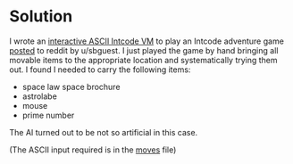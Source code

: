 # Solution

I wrote an [interactive ASCII Intcode VM](../interactive) to play an Intcode
adventure game
[posted](https://www.reddit.com/r/adventofcode/comments/edl79n/intcode_textbased_adventure/)
to reddit by u/sbguest. I just played the game by hand bringing all movable
items to the appropriate location and systematically trying them out. I found
I needed to carry the following items:

- space law space brochure
- astrolabe
- mouse
- prime number

The AI turned out to be not so artificial in this case.

(The ASCII input required is in the [moves](moves.txt) file)
